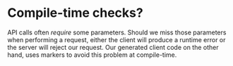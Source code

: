 # Compile-time checks?

API calls often *require* some parameters. Should we miss those parameters when performing a request, either the client will produce a runtime error or the server will reject our request. Our generated client code on the other hand, uses markers to avoid this problem at compile-time.
